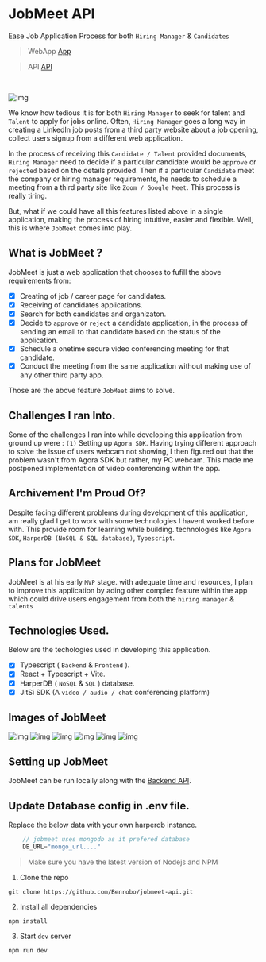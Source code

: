 # JobMeet API 

Ease Job Application Process for both `Hiring Manager` & `Candidates`

> WebApp [App](https://github.com/Benrobo/jobmeet)

> API [API](https://github.com/Benrobo/jobmeet-api)



</br>

![img](https://raw.githubusercontent.com/Benrobo/jobmeet/main/githubImg/JobMeet.png)

We know how tedious it is for both `Hiring Manager` to seek for talent and `Talent` to apply for jobs online. Often, `Hiring Manager` goes a long way in creating a LinkedIn job posts from a third party website about a job opening, collect users signup from a different web application.

In the process of receiving this `Candidate / Talent` provided documents, `Hiring Manager` need to decide if a particular candidate would be `approve` or `rejected` based on the details provided. Then if a particular `Candidate` meet the company or hiring manager requirements, he needs to schedule a meeting from a third party site like `Zoom / Google Meet`. This process is really tiring.

But, what if we could have all this features listed above in a single application, making the process of hiring intuitive, easier and flexible. Well, this is where `JobMeet` comes into play.

## What is JobMeet ? 
JobMeet is just a web application that chooses to fufill the above requirements from:

- [x] Creating of job / career page for candidates.
- [x] Receiving of candidates applications.
- [x] Search for both candidates and organizaton.
- [x] Decide to `approve` or `reject` a candidate application, in the process of sending an email to that candidate based on the status of the application.
- [x] Schedule a onetime secure video conferencing meeting for that candidate.
- [x] Conduct the meeting from the same application without making use of any other third party app.

Those are the above feature `JobMeet` aims to solve.

## Challenges I ran Into.
Some of the challenges I ran into while developing this application from ground up were : 
`(1)` Setting up `Agora SDK`. Having trying different approach to solve the issue of users webcam not showing, I then figured out that the problem wasn't from Agora SDK but rather, my PC webcam. This made me postponed implementation of video conferencing within the app.

## Archivement I'm Proud Of?
Despite facing different problems during development of this application, am really glad I get to work with some technologies I havent worked before with. This provide room for learning while building. technologies like `Agora SDK`, `HarperDB (NoSQL & SQL database)`, `Typescript`.

## Plans for JobMeet
JobMeet is at his early `MVP` stage. with adequate time and resources, I plan to improve this application by ading other complex feature within the app which could drive users engagement from both the `hiring manager` & `talents`

## Technologies Used.
Below are the techologies used in developing this application.

- [x] Typescript ( `Backend` & `Frontend` ).
- [x] React + Typescript  + Vite.
- [x] HarperDB ( `NoSQL` & `SQL` ) database.
- [x] JitSi SDK (A `video / audio / chat` conferencing platform)

## Images of JobMeet

![img](https://raw.githubusercontent.com/Benrobo/jobmeet/main/githubImg/JobMeet.png)
![img](https://raw.githubusercontent.com/Benrobo/jobmeet/main/githubImg/jobmeet%202.png)
![img](https://raw.githubusercontent.com/Benrobo/jobmeet/main/githubImg/jobmeet%204.png)
![img](https://raw.githubusercontent.com/Benrobo/jobmeet/main/githubImg/jobmeet%205.png)
![img](https://raw.githubusercontent.com/Benrobo/jobmeet/main/githubImg/jobmeet%206.png)
![img](https://raw.githubusercontent.com/Benrobo/jobmeet/main/githubImg/jobmeet%207.png)

## Setting up JobMeet
JobMeet can be run locally along with the [Backend API](https://github.com/Benrobo/jobmeet-api).

## Update Database config in .env file.
Replace the below data with your own harperdb instance.

```js
    // jobmeet uses mongodb as it prefered database
    DB_URL="mongo_url...."
```

> Make sure you have the latest version of Nodejs and NPM

1. Clone the repo
```
git clone https://github.com/Benrobo/jobmeet-api.git
```
2. Install all dependencies
```
npm install
```
3. Start `dev` server
```
npm run dev
```
